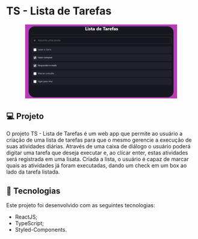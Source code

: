 # TS - Lista de Tarefas

<p align="center">
  <img alt="TS - Lista de Tarefas" src="public/github01.png" width="80%">
</p>

## 💻 Projeto

O projeto TS - Lista de Tarefas é um web app que permite ao usuário a criação de uma
lista de tarefas para que o mesmo gerencie a execução de suas atividades diárias.
Através de uma caixa de diálogo o usuário poderá digitar uma tarefa que deseja executar e,
ao clicar enter, estas atividades será registrada em uma lisata. Criada a lista, o usuário
é capaz de marcar quais as atividades já foram executadas, dando um check em um box ao lado
da tarefa listada.

## 🚀 Tecnologias

Este projeto foi desenvolvido com as seguintes tecnologias:
- ReactJS;
- TypeScript;
- Styled-Components.